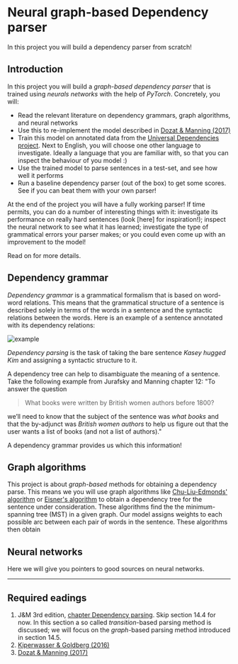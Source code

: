 # Neural graph-based Dependency parser

In this project you will build a dependency parser from scratch!

## Introduction

In this project you will build a *graph-based dependency parser* that is trained using *neurals networks* with the help of *PyTorch*. Concretely, you will:

* Read the relevant literature on dependency grammars, graph algorithms, and neural networks
* Use this to re-implement the model described in [Dozat & Manning (2017)](https://web.stanford.edu/~tdozat/files/TDozat-ICLR2017-Paper.pdf)
* Train this model on annotated data from the [Universal Dependencies project](http://universaldependencies.org/). Next to English, you will choose one other language to investigate. Ideally a language that you are familiar with, so that you can inspect the behaviour of you model :)
* Use the trained model to parse sentences in a test-set, and see how well it performs
* Run a baseline dependency parser (out of the box) to get some scores. See if you can beat them with your own parser!

At the end of the project you will have a fully working parser! If time permits, you can do a number of interesting things with it: investigate its performance on really hard sentences (look [here] for inspiration!); inspect the neural network to see what it has learned; investigate the type of grammatical errors your parser makes; or you could even come up with an improvement to the model!

Read on for more details.

## Dependency grammar

*Dependency grammar* is a grammatical formalism that is based on word-word relations. This means that the grammatical structure of a sentence is described solely in terms of the words in a sentence and the syntactic relations between the words. Here is an example of a sentence annotated with its dependency relations:

![example](dependency-example)

*Dependency parsing* is the task of taking the bare sentence *Kasey hugged Kim* and assigning a syntactic structure to it.

A dependency tree can help to disambiguate the meaning of a sentence. Take the following example from Jurafsky and Manning chapter 12: "To answer the question

> What books were written by British women authors before 1800?

we’ll need to know that the subject of the sentence was *what books* and that the by-adjunct
was *British women authors* to help us figure out that the user wants a list of
books (and not a list of authors)."

A dependency grammar provides us which this information!

<!--
- I saw [the girl] [with the telescope].
- I saw [the girl with the telecope].
Our dependency trees will also have labels, e.g. “I” is in a subject relation with “saw”.

 -->


## Graph algorithms

This project is about *graph-based* methods for obtaining a dependency parse. This means we you will use graph algorithms like [Chu-Liu-Edmonds' algorithm](https://en.wikipedia.org/wiki/Edmonds%27_algorithm) or [Eisner's algorithm](http://curtis.ml.cmu.edu/w/courses/index.php/Eisner_algorithm) to obtain a dependency tree for the sentence under consideration. These algorithms find the the minimum-spanning tree (MST) in a given graph. Our model assigns weights to each possible arc between each pair of words in the sentence. These algorithms then obtain
<!--

(for projective trees, suitable for languages such as English) and/or [Chu-Liu-Edmonds](https://en.wikipedia.org/wiki/Edmonds%27_algorithm) (for non-projective trees, languages such as German) to find the minimum-spanning tree (MST) given the weights your model assigns between each pair of words.
 More about this below!

The advantage of graph-based dependency parsers is that they can work well on languages with discontinuities,
such as Dutch and German, because we can extract non-projective dependency trees from them. -->


## Neural networks

Here we will give you pointers to good sources on neural networks.

--------

## Required eadings

1. J&M 3rd edition, [chapter Dependency parsing](https://web.stanford.edu/~jurafsky/slp3/). Skip section 14.4 for now. In this section a so called *transition*-based parsing method is discussed; we will focus on the *graph*-based parsing method introduced in section 14.5.
2. [Kiperwasser & Goldberg (2016)](https://aclweb.org/anthology/Q16-1023)
3. [Dozat & Manning (2017)](https://web.stanford.edu/~tdozat/files/TDozat-ICLR2017-Paper.pdf)
